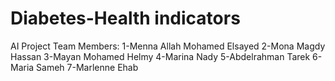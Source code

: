 # Diabetes-Health indicators
AI Project 
Team Members:
1-Menna Allah Mohamed Elsayed
2-Mona Magdy Hassan
3-Mayan Mohamed Helmy
4-Marina Nady
5-Abdelrahman Tarek
6-Maria Sameh
7-Marlenne Ehab


